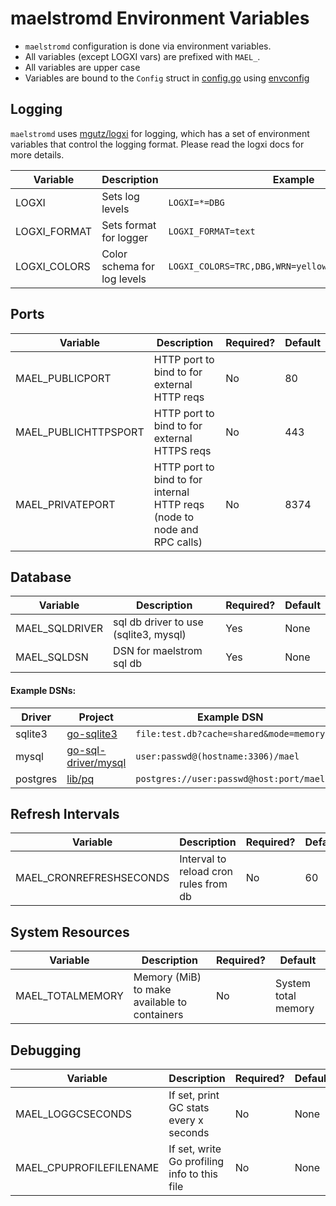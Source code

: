 
# maelstromd Environment Variables

* `maelstromd` configuration is done via environment variables.
* All variables (except LOGXI vars) are prefixed with `MAEL_`.
* All variables are upper case
* Variables are bound to the `Config` struct in [config.go](https://github.com/coopernurse/maelstrom/blob/master/pkg/config/config.go#L59) using [envconfig](https://github.com/kelseyhightower/envconfig)

## Logging

`maelstromd` uses [mgutz/logxi](https://github.com/mgutz/logxi) for logging, which has a set of environment variables
that control the logging format. Please read the logxi docs for more details.

| Variable         | Description                                  | Example
|------------------|----------------------------------------------|-----------------------------------|
| LOGXI            | Sets log levels                              | `LOGXI=*=DBG`
| LOGXI_FORMAT     | Sets format for logger                       | `LOGXI_FORMAT=text`
| LOGXI_COLORS     | Color schema for log levels                  | `LOGXI_COLORS=TRC,DBG,WRN=yellow,INF=green,ERR=red`

## Ports

| Variable                    | Description                                                               | Required? | Default |
|-----------------------------|---------------------------------------------------------------------------|-----------|---------|
| MAEL_PUBLICPORT             | HTTP port to bind to for external HTTP reqs                               | No        | 80      |
| MAEL_PUBLICHTTPSPORT        | HTTP port to bind to for external HTTPS reqs                              | No        | 443     |
| MAEL_PRIVATEPORT            | HTTP port to bind to for internal HTTP reqs (node to node and RPC calls)  | No        | 8374    |

## Database

| Variable                        | Description                                  | Required? | Default |
|---------------------------------|----------------------------------------------|-----------|---------|
| MAEL_SQLDRIVER                  | sql db driver to use (sqlite3, mysql)        | Yes       | None    |
| MAEL_SQLDSN                     | DSN for maelstrom sql db                     | Yes       | None    |

#### Example DSNs:

| Driver   | Project                                                       | Example DSN 
|----------|---------------------------------------------------------------|----------------------
| sqlite3  | [go-sqlite3](https://github.com/mattn/go-sqlite3)             | `file:test.db?cache=shared&mode=memory`
| mysql    | [go-sql-driver/mysql](https://github.com/go-sql-driver/mysql) | `user:passwd@(hostname:3306)/mael`
| postgres | [lib/pq](https://godoc.org/github.com/lib/pq)                 | `postgres://user:passwd@host:port/mael`

## Refresh Intervals

| Variable                        | Description                                  | Required? | Default |
|---------------------------------|----------------------------------------------|-----------|---------|
| MAEL_CRONREFRESHSECONDS         | Interval to reload cron rules from db        | No        | 60      |

## System Resources

| Variable                  | Description                                  | Required? | Default                 |
|---------------------------|----------------------------------------------|-----------|-------------------------|
| MAEL_TOTALMEMORY          | Memory (MiB) to make available to containers | No        | System total memory     |

## Debugging

| Variable                        | Description                                  | Required? | Default |
|---------------------------------|----------------------------------------------|-----------|---------|
| MAEL_LOGGCSECONDS               | If set, print GC stats every x seconds       | No        | None    |
| MAEL_CPUPROFILEFILENAME         | If set, write Go profiling info to this file | No        | None    |
